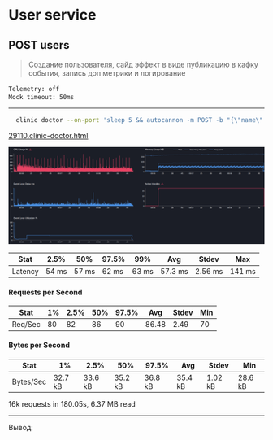 # User service

## POST users

> Создание пользователя, сайд эффект в виде публикацию в кафку события, запись доп метрики и логирование

```text
Telemetry: off
Mock timeout: 50ms
```

---

```bash
  clinic doctor --on-port 'sleep 5 && autocannon -m POST -b "{\"name\":\"name\"}" localhost:3103/users -c 5 -p 1 -d 180' -- node dist/src/main.js
```

[29110.clinic-doctor.html](../../../user-service/.clinic/29110.clinic-doctor.html)

![img_5.png](img_5.png)

| Stat    | 2.5%  | 50%   | 97.5% | 99%   | Avg     | Stdev   | Max   |
|---------|-------|-------|-------|-------|---------|---------|-------|
| Latency | 54 ms | 57 ms | 62 ms | 63 ms | 57.3 ms | 2.56 ms | 141 ms |

#### Requests per Second
| Stat      | 1%  | 2.5% | 50%  | 97.5% | Avg    | Stdev | Min |
|-----------|-----|------|------|-------|--------|-------|-----|
| Req/Sec   | 80  | 82   | 86   | 90    | 86.48  | 2.49  | 70  |

#### Bytes per Second
| Stat      | 1%     | 2.5%   | 50%    | 97.5%  | Avg    | Stdev  | Min    |
|-----------|--------|--------|--------|--------|--------|--------|--------|
| Bytes/Sec | 32.7 kB | 33.6 kB | 35.2 kB | 36.8 kB | 35.4 kB | 1.02 kB | 28.6 kB |

16k requests in 180.05s, 6.37 MB read

---

Вывод: 
